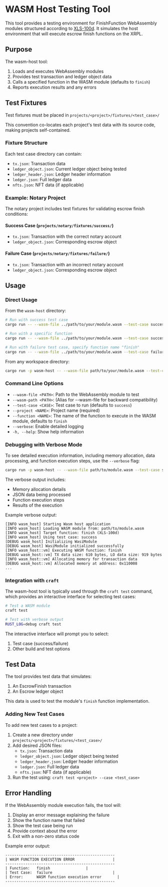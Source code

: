 # WASM Host Testing Tool

This tool provides a testing environment for FinishFunction WebAssembly modules structured according to [XLS-100d](https://github.com/XRPLF/XRPL-Standards/discussions/270). It simulates the host environment that will execute escrow finish functions on the XRPL.

## Purpose

The wasm-host tool:

1. Loads and executes WebAssembly modules
2. Provides test transaction and ledger object data
3. Calls a specified function in the WASM module (defaults to `finish`)
4. Reports execution results and any errors

## Test Fixtures

Test fixtures must be placed in `projects/<project>/fixtures/<test_case>/`

This convention co-locates each project's test data with its source code, making projects self-contained.

### Fixture Structure

Each test case directory can contain:
- `tx.json`: Transaction data
- `ledger_object.json`: Current ledger object being tested
- `ledger_header.json`: Ledger header information
- `ledger.json`: Full ledger data
- `nfts.json`: NFT data (if applicable)

### Example: Notary Project

The notary project includes test fixtures for validating escrow finish conditions:

#### Success Case (`projects/notary/fixtures/success/`)
- `tx.json`: Transaction with the correct notary account
- `ledger_object.json`: Corresponding escrow object

#### Failure Case (`projects/notary/fixtures/failure/`)
- `tx.json`: Transaction with an incorrect notary account
- `ledger_object.json`: Corresponding escrow object

## Usage

### Direct Usage

From the `wasm-host` directory:

```bash
# Run with success test case
cargo run -- --wasm-file ../path/to/your/module.wasm --test-case success --project <project_name>

# Run with a specific function
cargo run -- --wasm-file ../path/to/your/module.wasm --test-case success --project <project_name> --function your_function_name

# Run with failure test case, specify function name "finish"
cargo run -- --wasm-file ../path/to/your/module.wasm --test-case failure --project <project_name> --function finish
```

From any workspace directory:

```bash
cargo run -p wasm-host -- --wasm-file path/to/your/module.wasm --test-case success --project <project_name> --function finish
```

### Command Line Options

- `--wasm-file <PATH>`: Path to the WebAssembly module to test
- `--wasm-path <PATH>`: (Alias for --wasm-file for backward compatibility)
- `--test-case <CASE>`: Test case to run (defaults to `success`)
- `--project <NAME>`: Project name (required)
- `--function <NAME>`: The name of the function to execute in the WASM module, defaults to `finish`
- `--verbose`: Enable detailed logging
- `-h, --help`: Show help information

### Debugging with Verbose Mode

To see detailed execution information, including memory allocation, data processing, and function execution steps, use the `--verbose` flag:

```bash
cargo run -p wasm-host -- --wasm-file path/to/module.wasm --test-case success --verbose
```

The verbose output includes:

- Memory allocation details
- JSON data being processed
- Function execution steps
- Results of the execution

Example verbose output:

```
[INFO wasm_host] Starting Wasm host application
[INFO wasm_host] Loading WASM module from: path/to/module.wasm
[INFO wasm_host] Target function: finish (XLS-100d)
[INFO wasm_host] Using test case: success
[DEBUG wasm_host] Initializing WasiModule
[DEBUG wasm_host] WasiModule initialized successfully
[INFO wasm_host::vm] Executing WASM function: finish
[DEBUG wasm_host::vm] TX data size: 610 bytes, LO data size: 919 bytes
[INFO wasm_host::vm] Allocating memory for transaction data
[DEBUG wasm_host::vm] Allocated memory at address: 0x110008
...
```

### Integration with `craft`

The wasm-host tool is typically used through the `craft test` command, which provides an interactive interface for selecting test cases:

```bash
# Test a WASM module
craft test

# Test with verbose output
RUST_LOG=debug craft test
```

The interactive interface will prompt you to select:

1. Test case (success/failure)
2. Other build and test options

## Test Data

The tool provides test data that simulates:

1. An EscrowFinish transaction
2. An Escrow ledger object

This data is used to test the module's `finish` function implementation.

### Adding New Test Cases

To add new test cases to a project:

1. Create a new directory under `projects/<project>/fixtures/<test_case>/`
2. Add desired JSON files:
   - `tx.json`: Transaction data
   - `ledger_object.json`: Ledger object being tested
   - `ledger_header.json`: Ledger header information
   - `ledger.json`: Full ledger data
   - `nfts.json`: NFT data (if applicable)
3. Run the test using: `craft test <project> --case <test_case>`

## Error Handling

If the WebAssembly module execution fails, the tool will:

1. Display an error message explaining the failure
2. Show the function name that failed
3. Show the test case being run
4. Provide context about the error
5. Exit with a non-zero status code

Example error output:

```
-------------------------------------------------
| WASM FUNCTION EXECUTION ERROR                 |
-------------------------------------------------
| Function:   finish                |
| Test Case:  failure                           |
| Error:      WASM function execution error       |
-------------------------------------------------
```
